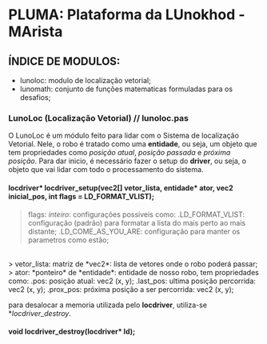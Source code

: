 # PLUMA: Plataforma da LUnokhod - MArista
## ÍNDICE DE MODULOS:
- lunoloc: modulo de localização vetorial;
- lunomath: conjunto de funções matematicas formuladas para os desafios;

### LunoLoc (Localização Vetorial) // lunoloc.pas
O LunoLoc é um módulo feito para lidar com o Sistema de localização Vetorial.
Nele, o robo é tratado como uma **entidade**, ou seja, um objeto que tem propriedades como _posição atual_, _posição passada_ e _próxima posição_.
Para dar inicio, é necessário fazer o setup do **driver**, ou seja, o objeto que vai lidar com todo o processamento do sistema.
#### locdriver* locdriver_setup(vec2[] vetor_lista, entidade* ator, vec2 inicial_pos, int flags = LD_FORMAT_VLIST);
> flags: *inteiro*: configurações possiveis como:
.LD_FORMAT_VLIST: configuração (padrão) para formatar a lista do mais perto ao mais distante;
.LD_COME_AS_YOU_ARE: configuração para manter os parametros como estão;
<br>
> vetor_lista: matriz de *vec2*: lista de vetores onde o robo poderá passar;
> ator: *ponteiro* de *entidade*: entidade de nosso robo, tem propriedades como:
.pos: posição atual: vec2 (x, y);
.last_pos: ultima posição percorrida: vec2 (x, y);
.prox_pos: próxima posição a ser percorrida: vec2 (x, y);

para desalocar a memoria utilizada pelo **locdriver**, utiliza-se **locdriver_destroy*.
#### void locdriver_destroy(locdriver* ld);


